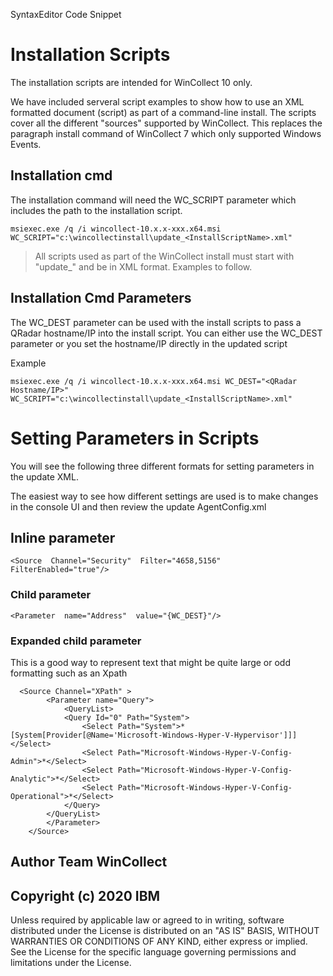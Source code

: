 SyntaxEditor Code Snippet
# Installation Scripts

The installation scripts are intended for WinCollect 10 only.

We have included serveral script examples to show how to use an XML formatted document (script) as part of a command-line install. The scripts cover all the different "sources" supported by WinCollect.  This replaces the paragraph install command of WinCollect 7 which only supported Windows Events.

## Installation cmd

The installation command will need the WC_SCRIPT parameter which includes the path to the installation script.

 

    msiexec.exe /q /i wincollect-10.x.x-xxx.x64.msi WC_SCRIPT="c:\wincollectinstall\update_<InstallScriptName>.xml"

> All scripts used as part of the WinCollect install must start with
> "update_" and be in XML format. Examples to follow.

  

## Installation Cmd Parameters


The WC_DEST parameter can be used with the install scripts to pass a QRadar hostname/IP into the install script. You can either use the WC_DEST parameter or you set the hostname/IP directly in the updated script

Example  
  

    msiexec.exe /q /i wincollect-10.x.x-xxx.x64.msi WC_DEST="<QRadar Hostname/IP>"  WC_SCRIPT="c:\wincollectinstall\update_<InstallScriptName>.xml"

# Setting Parameters in Scripts

You will see the following three different formats for setting parameters in the update XML.

The easiest way to see how different settings are used is to make changes in the console UI and then review the update AgentConfig.xml

  

## Inline parameter

    <Source  Channel="Security"  Filter="4658,5156"  FilterEnabled="true"/>

  

### Child parameter

    <Parameter  name="Address"  value="{WC_DEST}"/>

  

### Expanded child parameter

This is a good way to represent text that might be quite large or odd formatting such as an Xpath

      <Source Channel="XPath" >
            <Parameter name="Query">
                <QueryList>
                <Query Id="0" Path="System">
                    <Select Path="System">*[System[Provider[@Name='Microsoft-Windows-Hyper-V-Hypervisor']]]</Select>
                    <Select Path="Microsoft-Windows-Hyper-V-Config-Admin">*</Select>
                    <Select Path="Microsoft-Windows-Hyper-V-Config-Analytic">*</Select>
                    <Select Path="Microsoft-Windows-Hyper-V-Config-Operational">*</Select>
                </Query>
            </QueryList>
            </Parameter>
        </Source>



## Author  Team WinCollect

## Copyright (c) 2020 IBM  
Unless required by applicable law or agreed to in writing, software distributed under the License is distributed on an "AS IS" BASIS, WITHOUT WARRANTIES OR CONDITIONS OF ANY KIND, either express or implied. See the License for the specific language governing permissions and limitations under the License.